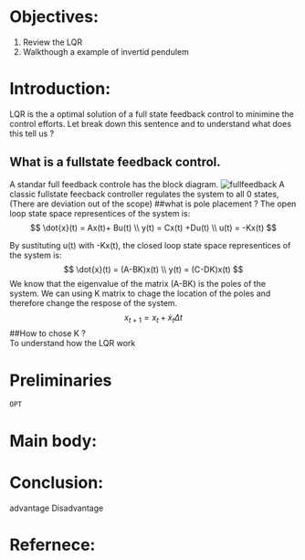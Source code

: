 # Objectives: 
1. Review the LQR 
2. Walkthough a example of invertid pendulem 
# Introduction: 
LQR is the a optimal solution of a full state feedback control to minimine the control efforts. Let break down this sentence and to understand what does this tell us ? 
## What is a fullstate feedback control.
A standar full feedback controle has the block diagram. 
 ![fullfeedback](https://github.com/p8410077/AA548-spr2024/assets/11802603/bea8ed3a-5062-4d60-93c9-b213d4d856d5)
A classic fullstate feecback controller regulates the system to all 0 states, (There are deviation out of the scope) 
##what is pole placement ?
The open loop state space representices of the system is:
$$ 
\dot{x}(t) = Ax(t)+ Bu(t) \\
y(t) = Cx(t) +Du(t) \\
u(t) = -Kx(t)
$$

By sustituting u(t) with -Kx(t), the closed loop state space representices of the system is:
$$ 
\dot{x}(t) = (A-BK)x(t) \\
y(t) = (C-DK)x(t)
$$
We know that the eigenvalue of the matrix (A-BK) is the poles of the system. We can using K matrix to chage the location of the poles and therefore change the respose of the system. 
$$ 
x_{t+1} = x_{t} + \dot{x}_{t} \Delta t
$$
##How to chose K ?  
To understand how the LQR work 	
# Preliminaries 
	OPT
# Main body: 
# Conclusion: 
advantage 
Disadvantage 

# Refernece: 
